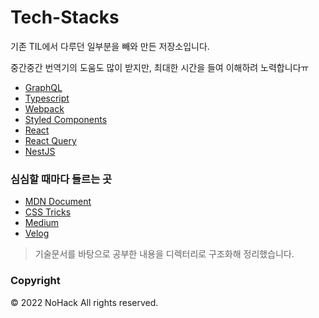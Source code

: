 # Tech-Stacks

기존 TIL에서 다루던 일부분을 빼와 만든 저장소입니다.

중간중간 번역기의 도움도 많이 받지만, 최대한 시간을 들여 이해하려 노력합니다ㅠ

- [GraphQL](./2022/GraphQL)
- [Typescript](./2022/TypeScript)
- [Webpack](./2022/Webpack)
- [Styled Components](./2022/Styled-Components)
- [React](./2022/React)
- [React Query](./2022/React-Query)
- [NestJS](./2022/NestJS)

### 심심할 때마다 들르는 곳

- [MDN Document](https://developer.mozilla.org)
- [CSS Tricks](https://css-tricks.com)
- [Medium](https://medium.com)
- [Velog](https://velog.io)

> 기술문서를 바탕으로 공부한 내용을 디렉터리로 구조화해 정리했습니다.

### Copyright

&copy; 2022 NoHack All rights reserved.
